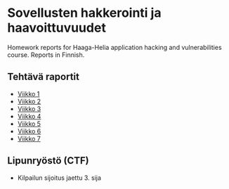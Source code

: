 # Sovellusten hakkerointi ja haavoittuvuudet
Homework reports for Haaga-Helia application hacking and vulnerabilities course. Reports in Finnish.

## Tehtävä raportit
- [Viikko 1](h1/h1-korkeat-standardit.md)
- [Viikko 2](h2/h2-break-and-unbreak.md)
- [Viikko 3](h3/h3-No-strings-attached.md)
- [Viikko 4](h4/h4-kääntöpaikka.md)
- [Viikko 5](h5/h5-se-elää.md)
- [Viikko 6](h6/h6-sulaa-hulluutta.md)
- [Viikko 7](h7/h7-uhagre2.md)

## Lipunryöstö (CTF)
- Kilpailun sijoitus jaettu 3. sija

